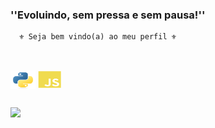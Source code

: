 ### ''Evoluindo, sem pressa e sem pausa!'' 
      ⚜️ Seja bem vindo(a) ao meu perfil ⚜️

##

<div style="display: inline_block"><br>
      <img align="center" alt="bruno-Python" height="30" width="40" src="https://raw.githubusercontent.com/devicons/devicon/master/icons/python/python-original.svg">
      <img align="center" alt="Bruno-Js" height="27" width="37" src="https://raw.githubusercontent.com/devicons/devicon/master/icons/javascript/javascript-plain.svg">

##

<div>
  <a href="https://www.linkedin.com/in/obrunofelicio/" target="_blank"><img src="https://img.shields.io/badge/LinkedIn-%230077B5.svg?&style=flat-square&logo=linkedin&logoColor=white"></a>
      
      
  
  </div>
  
  
   
